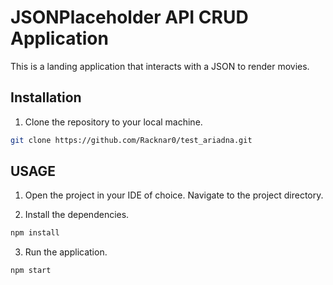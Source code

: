 # JSONPlaceholder API CRUD Application

This is a landing application that interacts with a JSON to render movies.

## Installation

1. Clone the repository to your local machine.

```bash
git clone https://github.com/Racknar0/test_ariadna.git
```

## USAGE

1. Open the project in your IDE of choice. Navigate to the project directory.

2. Install the dependencies.

```bash
npm install
```

3. Run the application.

```bash
npm start
```